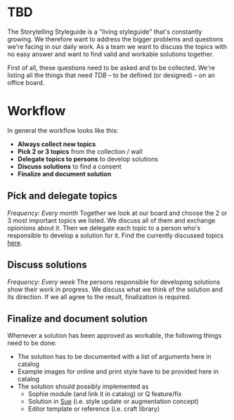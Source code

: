 # TBD

The Storytelling Styleguide is a "living styleguide" that's constantly growing. We therefore want to address the bigger problems and questions we're facing in our daily work. As a team we want to discuss the topics with no easy answer and want to find valid and workable solutions together.

First of all, these questions need to be asked and to be collected. We're listing all the things that need _TDB_ – to be defined (or designed) – on an office board.

# Workflow

In general the workflow looks like this:

- **Always collect new topics**
- **Pick 2 or 3 topics** from the collection / wall
- **Delegate topics to persons** to develop solutions
- **Discuss solutions** to find a consent
- **Finalize and document solution**

## Pick and delegate topics

_Frequency: Every month_
Together we look at our board and choose the 2 or 3 most important topics we listed. We discuss all of them and exchange opionions about it. Then we delegate each topic to a person who's responsible to develop a solution for it. Find the currently discussed topics [here](tbd-topics).

## Discuss solutions

_Frequency: Every week_
The persons responsible for developing solutions show their work in progress. We discuss what we think of the solution and its direction. If we all agree to the result, finalization is required.

## Finalize and document solution

Whenever a solution has been approved as workable, the following things need to be done:

- The solution has to be documented with a list of arguments here in catalog
- Example images for online and print style have to be provided here in catalog
- The solution should possibly implemented as
  - Sophie module (and link it in catalog) or Q feature/fix
  - Solution in [Sue](https://sue.st.nzz.ch/) (i.e. style update or augmentation concept)
  - Editor template or reference (i.e. craft library)
